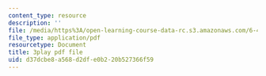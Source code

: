 ```yaml
---
content_type: resource
description: ''
file: /media/https%3A/open-learning-course-data-rc.s3.amazonaws.com/6-450-principles-of-digital-communications-i-fall-2006/d37dcbe8a568d2dfe0b220b527366f59_rei6tud0Tsg.pdf
file_type: application/pdf
resourcetype: Document
title: 3play pdf file
uid: d37dcbe8-a568-d2df-e0b2-20b527366f59
---
```

